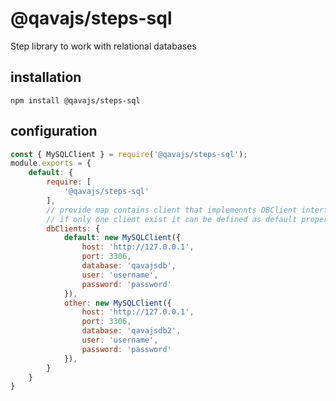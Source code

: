 # @qavajs/steps-sql
Step library to work with relational databases

## installation
`npm install @qavajs/steps-sql`

## configuration
```javascript
const { MySQLClient } = require('@qavajs/steps-sql');
module.exports = {
    default: {
        require: [
            '@qavajs/steps-sql'
        ],
        // provide map contains client that implemennts DBClient interface
        // if only one client exist it can be defined as default property
        dbClients: {
            default: new MySQLClient({
                host: 'http://127.0.0.1',
                port: 3306,
                database: 'qavajsdb',
                user: 'username',
                password: 'password'
            }),
            other: new MySQLClient({
                host: 'http://127.0.0.1',
                port: 3306,
                database: 'qavajsdb2',
                user: 'username',
                password: 'password'
            }),
        }
    }
}
```
